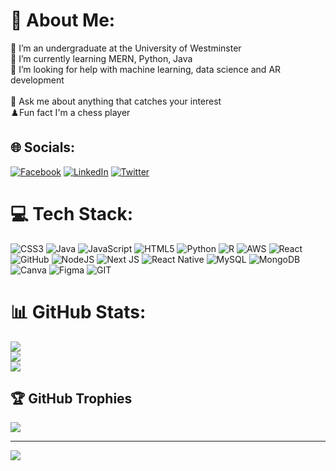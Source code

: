# 💫 About Me:
🔭 I’m an undergraduate at the University of Westminster <br>🌱 I’m currently learning MERN, Python, Java<br>🤝 I’m looking for help with machine learning, data science and AR development<br><br>💬 Ask me about anything that catches your interest<br>♟️Fun fact I'm a chess player 


## 🌐 Socials:
[![Facebook](https://img.shields.io/badge/Facebook-%231877F2.svg?logo=Facebook&logoColor=white)](https://facebook.com/amadee.ranasinghe) [![LinkedIn](https://img.shields.io/badge/LinkedIn-%230077B5.svg?logo=linkedin&logoColor=white)](https://linkedin.com/in/amadee-ranasinghe) [![Twitter](https://img.shields.io/badge/Twitter-%231DA1F2.svg?logo=Twitter&logoColor=white)](https://twitter.com/@Amadee_) 

# 💻 Tech Stack:
![CSS3](https://img.shields.io/badge/css3-%231572B6.svg?style=for-the-badge&logo=css3&logoColor=white) ![Java](https://img.shields.io/badge/java-%23ED8B00.svg?style=for-the-badge&logo=java&logoColor=white) ![JavaScript](https://img.shields.io/badge/javascript-%23323330.svg?style=for-the-badge&logo=javascript&logoColor=%23F7DF1E) ![HTML5](https://img.shields.io/badge/html5-%23E34F26.svg?style=for-the-badge&logo=html5&logoColor=white) ![Python](https://img.shields.io/badge/python-3670A0?style=for-the-badge&logo=python&logoColor=ffdd54) ![R](https://img.shields.io/badge/r-%23276DC3.svg?style=for-the-badge&logo=r&logoColor=white) ![AWS](https://img.shields.io/badge/AWS-%23FF9900.svg?style=for-the-badge&logo=amazon-aws&logoColor=white) ![React](https://img.shields.io/badge/react-%2320232a.svg?style=for-the-badge&logo=react&logoColor=%2361DAFB) ![GitHub](https://img.shields.io/badge/GitHub-%23121011.svg?style=for-the-badge&logo=github&logoColor=white) ![NodeJS](https://img.shields.io/badge/node.js-6DA55F?style=for-the-badge&logo=node.js&logoColor=white) ![Next JS](https://img.shields.io/badge/Next-black?style=for-the-badge&logo=next.js&logoColor=white) ![React Native](https://img.shields.io/badge/react_native-%2320232a.svg?style=for-the-badge&logo=react&logoColor=%2361DAFB) ![MySQL](https://img.shields.io/badge/mysql-%2300f.svg?style=for-the-badge&logo=mysql&logoColor=white) ![MongoDB](https://img.shields.io/badge/MongoDB-%234ea94b.svg?style=for-the-badge&logo=mongodb&logoColor=white) ![Canva](https://img.shields.io/badge/Canva-%2300C4CC.svg?style=for-the-badge&logo=Canva&logoColor=white) 	![Figma](https://img.shields.io/badge/figma-%23F24E1E.svg?style=for-the-badge&logo=figma&logoColor=white) ![GIT](https://img.shields.io/badge/Git-fc6d26?style=for-the-badge&logo=git&logoColor=white)
# 📊 GitHub Stats:
![](https://github-readme-stats.vercel.app/api?username=amadeeR&theme=dark&hide_border=false&include_all_commits=false&count_private=false)<br/>
![](https://github-readme-streak-stats.herokuapp.com/?user=amadeeR&theme=dark&hide_border=false)<br/>
![](https://github-readme-stats.vercel.app/api/top-langs/?username=amadeeR&theme=dark&hide_border=false&include_all_commits=false&count_private=false&layout=compact)

## 🏆 GitHub Trophies
![](https://github-profile-trophy.vercel.app/?username=amadeeR&theme=radical&no-frame=false&no-bg=true&margin-w=4)

---
[![](https://visitcount.itsvg.in/api?id=amadeeR&icon=0&color=0)](https://visitcount.itsvg.in)

<!-- Proudly created with GPRM ( https://gprm.itsvg.in ) -->
